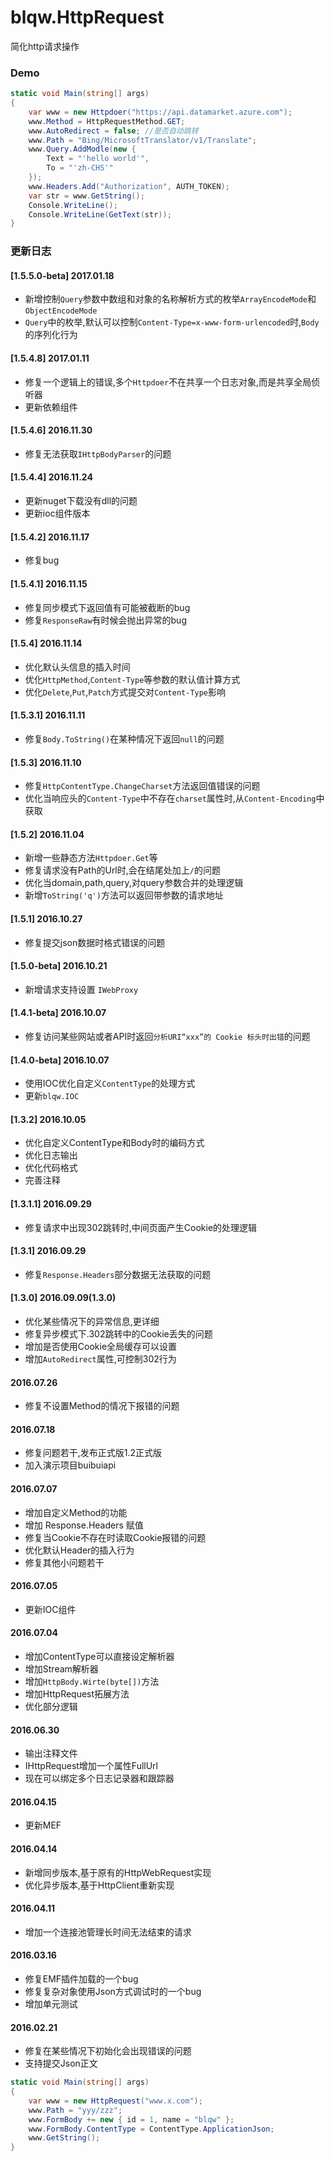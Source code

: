 # blqw.HttpRequest
简化http请求操作

### Demo
```csharp
static void Main(string[] args)
{
    var www = new Httpdoer("https://api.datamarket.azure.com");
    www.Method = HttpRequestMethod.GET;
    www.AutoRedirect = false; //是否自动跳转
    www.Path = "Bing/MicrosoftTranslator/v1/Translate";
    www.Query.AddModle(new {
        Text = "'hello world'",
        To = "'zh-CHS'"
    });
    www.Headers.Add("Authorization", AUTH_TOKEN);            
    var str = www.GetString();            
    Console.WriteLine();
    Console.WriteLine(GetText(str));
}
```

### 更新日志 
#### [1.5.5.0-beta] 2017.01.18
* 新增控制`Query`参数中数组和对象的名称解析方式的枚举`ArrayEncodeMode`和`ObjectEncodeMode`
* `Query`中的枚举,默认可以控制`Content-Type=x-www-form-urlencoded`时,`Body`的序列化行为

#### [1.5.4.8] 2017.01.11
* 修复一个逻辑上的错误,多个`Httpdoer`不在共享一个日志对象,而是共享全局侦听器
* 更新依赖组件

#### [1.5.4.6] 2016.11.30
* 修复无法获取`IHttpBodyParser`的问题

#### [1.5.4.4] 2016.11.24
* 更新nuget下载没有dll的问题
* 更新ioc组件版本

#### [1.5.4.2] 2016.11.17
* 修复bug

#### [1.5.4.1] 2016.11.15
* 修复同步模式下返回值有可能被截断的bug
* 修复`ResponseRaw`有时候会抛出异常的bug

#### [1.5.4] 2016.11.14
* 优化默认头信息的插入时间
* 优化`HttpMethod`,`Content-Type`等参数的默认值计算方式
* 优化`Delete`,`Put`,`Patch`方式提交对`Content-Type`影响

#### [1.5.3.1] 2016.11.11
* 修复`Body.ToString()`在某种情况下返回`null`的问题

#### [1.5.3] 2016.11.10
* 修复`HttpContentType.ChangeCharset`方法返回值错误的问题
* 优化当响应头的`Content-Type`中不存在`charset`属性时,从`Content-Encoding`中获取

#### [1.5.2] 2016.11.04
* 新增一些静态方法`Httpdoer.Get`等
* 修复请求没有Path的Url时,会在结尾处加上`/`的问题
* 优化当domain,path,query,对query参数合并的处理逻辑
* 新增`ToString('q')`方法可以返回带参数的请求地址

#### [1.5.1] 2016.10.27
* 修复提交json数据时格式错误的问题

#### [1.5.0-beta] 2016.10.21
* 新增请求支持设置 `IWebProxy`

#### [1.4.1-beta] 2016.10.07
* 修复访问某些网站或者API时返回`分析URI“xxx”的 Cookie 标头时出错`的问题

#### [1.4.0-beta] 2016.10.07
* 使用IOC优化自定义`ContentType`的处理方式
* 更新`blqw.IOC`

#### [1.3.2] 2016.10.05
* 优化自定义ContentType和Body时的编码方式
* 优化日志输出
* 优化代码格式
* 完善注释

#### [1.3.1.1] 2016.09.29 
* 修复请求中出现302跳转时,中间页面产生Cookie的处理逻辑

#### [1.3.1] 2016.09.29 
* 修复`Response.Headers`部分数据无法获取的问题

#### [1.3.0] 2016.09.09(1.3.0)
* 优化某些情况下的异常信息,更详细
* 修复异步模式下.302跳转中的Cookie丢失的问题
* 增加是否使用Cookie全局缓存可以设置
* 增加`AutoRedirect`属性,可控制302行为

#### 2016.07.26
* 修复不设置Method的情况下报错的问题

#### 2016.07.18
* 修复问题若干,发布正式版1.2正式版  
* 加入演示项目buibuiapi  

#### 2016.07.07
* 增加自定义Method的功能  
* 增加 Response.Headers 赋值
* 修复当Cookie不存在时读取Cookie报错的问题
* 优化默认Header的插入行为  
* 修复其他小问题若干  

#### 2016.07.05
* 更新IOC组件  

#### 2016.07.04
* 增加ContentType可以直接设定解析器  
* 增加Stream解析器  
* 增加`HttpBody.Wirte(byte[])`方法
* 增加HttpRequest拓展方法
* 优化部分逻辑

#### 2016.06.30
* 输出注释文件
* IHttpRequest增加一个属性FullUrl
* 现在可以绑定多个日志记录器和跟踪器

#### 2016.04.15
* 更新MEF  

#### 2016.04.14
* 新增同步版本,基于原有的HttpWebRequest实现  
* 优化异步版本,基于HttpClient重新实现  

#### 2016.04.11
* 增加一个连接池管理长时间无法结束的请求  
  
#### 2016.03.16  
* 修复EMF插件加载的一个bug  
* 修复复杂对象使用Json方式调试时的一个bug  
* 增加单元测试  
  
#### 2016.02.21  
* 修复在某些情况下初始化会出现错误的问题  
* 支持提交Json正文  

```csharp
static void Main(string[] args)
{
    var www = new HttpRequest("www.x.com");
    www.Path = "yyy/zzz";
    www.FormBody += new { id = 1, name = "blqw" };
    www.FormBody.ContentType = ContentType.ApplicationJson;
    www.GetString();
}
```
